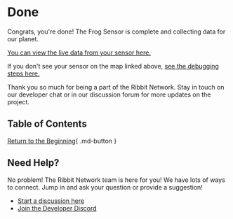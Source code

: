 # Done

Congrats, you're done! The Frog Sensor is complete and collecting data for our planet.

[You can view the live data from your sensor here.](https://dashboard.ribbitnetwork.org/)

If you don't see your sensor on the map linked above, [see the debugging steps here.](../8-debugging/8-debugging.md)

Thank you so much for being a part of the Ribbit Network. Stay in touch on our developer chat or in our discussion forum for more updates on the project.

## Table of Contents

[Return to the Beginning](../index.md){ .md-button }

## Need Help?

No problem! The Ribbit Network team is here for you! We have lots of ways to connect. Jump in and ask your question or provide a suggestion!

* [Start a discussion here](https://github.com/Ribbit-Network/ribbit-network-frog-sensor/discussions/new)
* [Join the Developer Discord](https://discord.gg/vq8PkDb2TC)
